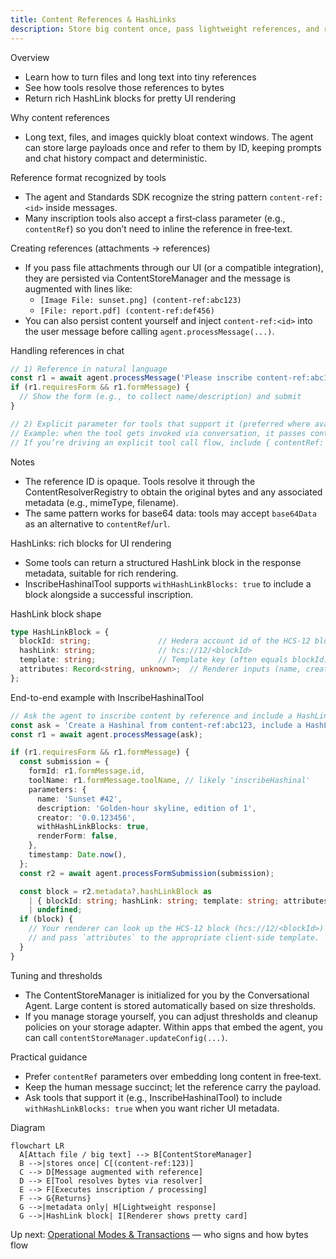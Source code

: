 ```yaml
---
title: Content References & HashLinks
description: Store big content once, pass lightweight references, and render rich HashLink blocks in responses
---
```


Overview
- Learn how to turn files and long text into tiny references
- See how tools resolve those references to bytes
- Return rich HashLink blocks for pretty UI rendering

Why content references
- Long text, files, and images quickly bloat context windows. The agent can store large payloads once and refer to them by ID, keeping prompts and chat history compact and deterministic.

Reference format recognized by tools
- The agent and Standards SDK recognize the string pattern `content-ref:<id>` inside messages.
- Many inscription tools also accept a first‑class parameter (e.g., `contentRef`) so you don’t need to inline the reference in free‑text.

Creating references (attachments → references)
- If you pass file attachments through our UI (or a compatible integration), they are persisted via ContentStoreManager and the message is augmented with lines like:
  - `[Image File: sunset.png] (content-ref:abc123)`
  - `[File: report.pdf] (content-ref:def456)`
- You can also persist content yourself and inject `content-ref:<id>` into the user message before calling `agent.processMessage(...)`.

Handling references in chat
```ts
// 1) Reference in natural language
const r1 = await agent.processMessage('Please inscribe content-ref:abc123');
if (r1.requiresForm && r1.formMessage) {
  // Show the form (e.g., to collect name/description) and submit
}

// 2) Explicit parameter for tools that support it (preferred where available)
// Example: when the tool gets invoked via conversation, it passes contentRef internally
// If you’re driving an explicit tool call flow, include { contentRef: 'abc123' } in parameters.
```

Notes
- The reference ID is opaque. Tools resolve it through the ContentResolverRegistry to obtain the original bytes and any associated metadata (e.g., mimeType, filename).
- The same pattern works for base64 data: tools may accept `base64Data` as an alternative to `contentRef`/`url`.

HashLinks: rich blocks for UI rendering
- Some tools can return a structured HashLink block in the response metadata, suitable for rich rendering.
- InscribeHashinalTool supports `withHashLinkBlocks: true` to include a block alongside a successful inscription.

HashLink block shape
```ts
type HashLinkBlock = {
  blockId: string;               // Hedera account id of the HCS-12 block definition
  hashLink: string;              // hcs://12/<blockId>
  template: string;              // Template key (often equals blockId)
  attributes: Record<string, unknown>;  // Renderer inputs (name, creator, topicId, hrl, network, ...)
};
```

End-to-end example with InscribeHashinalTool
```ts
// Ask the agent to inscribe content by reference and include a HashLink block
const ask = 'Create a Hashinal from content-ref:abc123, include a HashLink block.';
const r1 = await agent.processMessage(ask);

if (r1.requiresForm && r1.formMessage) {
  const submission = {
    formId: r1.formMessage.id,
    toolName: r1.formMessage.toolName, // likely 'inscribeHashinal'
    parameters: {
      name: 'Sunset #42',
      description: 'Golden-hour skyline, edition of 1',
      creator: '0.0.123456',
      withHashLinkBlocks: true,
      renderForm: false,
    },
    timestamp: Date.now(),
  };
  const r2 = await agent.processFormSubmission(submission);

  const block = r2.metadata?.hashLinkBlock as
    | { blockId: string; hashLink: string; template: string; attributes: Record<string, unknown> }
    | undefined;
  if (block) {
    // Your renderer can look up the HCS-12 block (hcs://12/<blockId>)
    // and pass `attributes` to the appropriate client-side template.
  }
}
```

Tuning and thresholds
- The ContentStoreManager is initialized for you by the Conversational Agent. Large content is stored automatically based on size thresholds.
- If you manage storage yourself, you can adjust thresholds and cleanup policies on your storage adapter. Within apps that embed the agent, you can call `contentStoreManager.updateConfig(...)`.

Practical guidance
- Prefer `contentRef` parameters over embedding long content in free‑text.
- Keep the human message succinct; let the reference carry the payload.
- Ask tools that support it (e.g., InscribeHashinalTool) to include `withHashLinkBlocks: true` when you want richer UI metadata.

Diagram
```mermaid
flowchart LR
  A[Attach file / big text] --> B[ContentStoreManager]
  B -->|stores once| C[(content-ref:123)]
  C --> D[Message augmented with reference]
  D --> E[Tool resolves bytes via resolver]
  E --> F[Executes inscription / processing]
  F --> G{Returns}
  G -->|metadata only| H[Lightweight response]
  G -->|HashLink block| I[Renderer shows pretty card]
```

Up next: [Operational Modes & Transactions](./operational-modes-and-transactions) — who signs and how bytes flow
